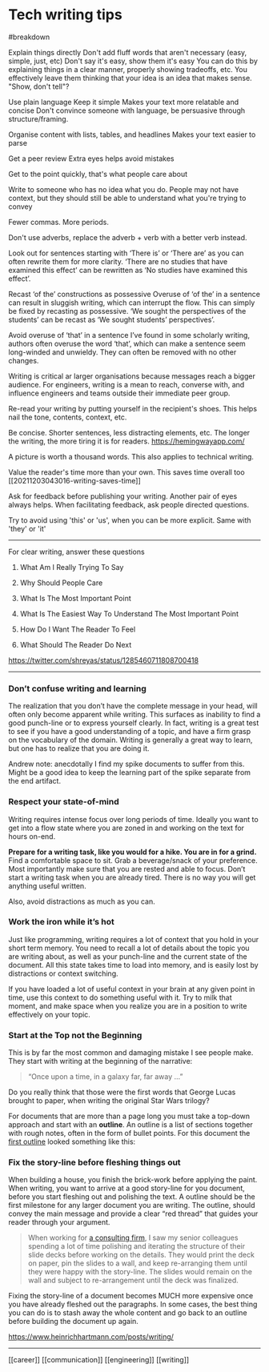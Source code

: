 # Tech writing tips

#breakdown

Explain things directly
Don't add fluff words that aren't necessary (easy, simple, just, etc)
Don't say it's easy, show them it's easy
	You can do this by explaining things in a clear manner, properly showing tradeoffs, etc. You effectively leave them thinking that your idea is an idea that makes sense.
	"Show, don't tell"?

Use plain language
Keep it simple
Makes your text more relatable and concise
Don't convince someone with language, be persuasive through structure/framing.

Organise content with lists, tables, and headlines
Makes your text easier to parse

Get a peer review
Extra eyes helps avoid mistakes

Get to the point quickly, that's what people care about

Write to someone who has no idea what you do.
People may not have context, but they should still be able to understand what you're trying to convey

Fewer commas. More periods.

Don't use adverbs, replace the adverb + verb with a better verb instead.

Look out for sentences starting with ‘There is’ or ‘There are’ as you can often rewrite them for more clarity.
	‘There are no studies that have examined this effect’ can be rewritten as ‘No studies have examined this effect’.

Recast ‘of the’ constructions as possessive
Overuse of ‘of the’ in a sentence can result in sluggish writing, which can interrupt the flow. This can simply be fixed by recasting as possessive.
	‘We sought the perspectives of the students’ can be recast as ‘We sought students’ perspectives’.

Avoid overuse of ‘that’ in a sentence
I’ve found in some scholarly writing, authors often overuse the word ‘that’, which can make a sentence seem long-winded and unwieldy. They can often be removed with no other changes.

Writing is critical ar larger organisations because messages reach a bigger audience. For engineers, writing is a mean to reach, converse with, and influence engineers and teams outside their immediate peer group.

Re-read your writing by putting yourself in the recipient's shoes. This helps nail the tone, contents, context, etc.

Be concise. Shorter sentences, less distracting elements, etc. The longer the writing, the more tiring it is for readers. https://hemingwayapp.com/

A picture is worth a thousand words. This also applies to technical writing.

Value the reader's time more than your own. This saves time overall too [[20211203043016-writing-saves-time]]

Ask for feedback before publishing your writing. Another pair of eyes always helps. When facilitating feedback, ask people directed questions.

Try to avoid using 'this' or 'us', when you can be more explicit. Same with 'they' or 'it'

---

For clear writing, answer these questions

1. What Am I Really Trying To Say

2. Why Should People Care 

3. What Is The Most Important Point

4. What Is The Easiest Way To Understand The Most Important Point

5. How Do I Want The Reader To Feel

6. What Should The Reader Do Next

https://twitter.com/shreyas/status/1285460711808700418

---

### Don’t confuse writing and learning

The realization that you don’t have the complete message in your head, will often only become apparent while writing. This surfaces as inability to find a good punch-line or to express yourself clearly. In fact, writing is a great test to see if you have a good understanding of a topic, and have a firm grasp on the vocabulary of the domain. Writing is generally a great way to learn, but one has to realize that you are doing it.

Andrew note: anecdotally I find my spike documents to suffer from this. Might be a good idea to keep the learning part of the spike separate from the end artifact.

### Respect your state-of-mind

Writing requires intense focus over long periods of time. Ideally you want to get into a flow state where you are zoned in and working on the text for hours on-end.

**Prepare for a writing task, like you would for a hike. You are in for a grind.** Find a comfortable space to sit. Grab a beverage/snack of your preference. Most importantly make sure that you are rested and able to focus. Don’t start a writing task when you are already tired. There is no way you will get anything useful written.

Also, avoid distractions as much as you can.

### Work the iron while it’s hot

Just like programming, writing requires a lot of context that you hold in your short term memory. You need to recall a lot of details about the topic you are writing about, as well as your punch-line and the current state of the document. All this state takes time to load into memory, and is easily lost by distractions or context switching.

If you have loaded a lot of useful context in your brain at any given point in time, use this context to do something useful with it. Try to milk that moment, and make space when you realize you are in a position to write effectively on your topic.

### Start at the Top not the Beginning

This is by far the most common and damaging mistake I see people make. They start with writing at the beginning of the narrative:

> “Once upon a time, in a galaxy far, far away …”

Do you really think that those were the first words that George Lucas brought to paper, when writing the original Star Wars trilogy?

For documents that are more than a page long you must take a top-down approach and start with an **outline**. An outline is a list of sections together with rough notes, often in the form of bullet points. For this document the [first outline](https://github.com/HeinrichHartmann/HeinrichHartmann.github.io/commit/46be4c95faeda16996baf6799eca8a551b282565) looked something like this:

### Fix the story-line before fleshing things out

When building a house, you finish the brick-work before applying the paint. When writing, you want to arrive at a good story-line for you document, before you start fleshing out and polishing the text. A outline should be the first milestone for any larger document you are writing. The outline, should convey the main message and provide a clear “red thread” that guides your reader through your argument.

> When working for [a consulting firm](https://www.mckinsey.com/), I saw my senior colleagues spending a lot of time polishing and iterating the structure of their slide decks before working on the details. They would print the deck on paper, pin the slides to a wall, and keep re-arranging them until they were happy with the story-line. The slides would remain on the wall and subject to re-arrangement until the deck was finalized.

Fixing the story-line of a document becomes MUCH more expensive once you have already fleshed out the paragraphs. In some cases, the best thing you can do is to stash away the whole content and go back to an outline before building the document up again.

https://www.heinrichhartmann.com/posts/writing/

---



[[career]]
[[communication]]
[[engineering]]
[[writing]]